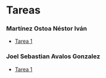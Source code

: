 # Tareas
### Martínez Ostoa Néstor Iván
- [Tarea 1](https://www.overleaf.com/read/rvsbvhczzwcj)
### Joel Sebastian Avalos Gonzalez
- [Tarea 1](https://www.overleaf.com/read/tjthdsrrhmfs)
